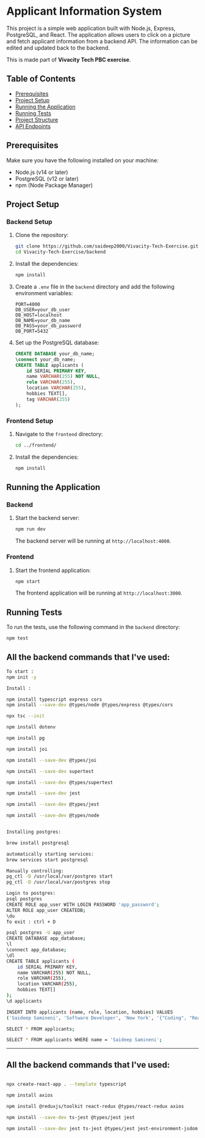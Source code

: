 # Applicant Information System

This project is a simple web application built with Node.js, Express, PostgreSQL, and React. The application allows users to click on a picture and fetch applicant information from a backend API. The information can be edited and updated back to the backend.

This is made part of **Vivacity Tech PBC exercise**.

## Table of Contents

- [Prerequisites](#prerequisites)
- [Project Setup](#project-setup)
- [Running the Application](#running-the-application)
- [Running Tests](#running-tests)
- [Project Structure](#project-structure)
- [API Endpoints](#api-endpoints)

## Prerequisites

Make sure you have the following installed on your machine:

- Node.js (v14 or later)
- PostgreSQL (v12 or later)
- npm (Node Package Manager)

## Project Setup

### Backend Setup

1. Clone the repository:

    ```bash
    git clone https://github.com/saideep2000/Vivacity-Tech-Exercise.git
    cd Vivacity-Tech-Exercise/backend
    ```

2. Install the dependencies:

    ```bash
    npm install
    ```

3. Create a `.env` file in the `backend` directory and add the following environment variables:

    ```env
    PORT=4000
    DB_USER=your_db_user
    DB_HOST=localhost
    DB_NAME=your_db_name
    DB_PASS=your_db_password
    DB_PORT=5432
    ```

4. Set up the PostgreSQL database:

    ```sql
    CREATE DATABASE your_db_name;
    \connect your_db_name;
    CREATE TABLE applicants (
        id SERIAL PRIMARY KEY,
        name VARCHAR(255) NOT NULL,
        role VARCHAR(255),
        location VARCHAR(255),
        hobbies TEXT[],
        tag VARCHAR(255)
    );
    ```

### Frontend Setup

1. Navigate to the `frontend` directory:

    ```bash
    cd ../frontend/
    ```

2. Install the dependencies:

    ```bash
    npm install
    ```

## Running the Application

### Backend

1. Start the backend server:

    ```bash
    npm run dev
    ```

    The backend server will be running at `http://localhost:4000`.

### Frontend

1. Start the frontend application:

    ```bash
    npm start
    ```

    The frontend application will be running at `http://localhost:3000`.

## Running Tests

To run the tests, use the following command in the `backend` directory:

```bash
npm test
```


## All the backend commands that I've used:
```bash
To start :
npm init -y

Install :

npm install typescript express cors
npm install --save-dev @types/node @types/express @types/cors

npx tsc --init

npm install dotenv

npm install pg

npm install joi

npm install --save-dev @types/joi

npm install --save-dev supertest

npm install --save-dev @types/supertest

npm install --save-dev jest

npm install --save-dev @types/jest

npm install --save-dev @types/node


Installing postgres:

brew install postgresql

automatically starting services:
brew services start postgresql

Manually controlling:
pg_ctl -D /usr/local/var/postgres start
pg_ctl -D /usr/local/var/postgres stop

Login to postgres:
psql postgres
CREATE ROLE app_user WITH LOGIN PASSWORD 'app_password';
ALTER ROLE app_user CREATEDB;
\du
To exit : ctrl + D

psql postgres -U app_user
CREATE DATABASE app_database;
\l
\connect app_database;
\dl
CREATE TABLE applicants (
    id SERIAL PRIMARY KEY,
    name VARCHAR(255) NOT NULL,
    role VARCHAR(255),
    location VARCHAR(255),
    hobbies TEXT[]
);
\d applicants

INSERT INTO applicants (name, role, location, hobbies) VALUES
('Saideep Samineni', 'Software Developer', 'New York', '{"Coding", "Reading"}');

SELECT * FROM applicants;

SELECT * FROM applicants WHERE name = 'Saideep Samineni';

```

-------------------------------------------------------------------------------

## All the backend commands that I've used:
```bash

npx create-react-app . --template typescript

npm install axios

npm install @reduxjs/toolkit react-redux @types/react-redux axios

npm install --save-dev ts-jest @types/jest jest

npm install --save-dev jest ts-jest @types/jest jest-environment-jsdom


```
